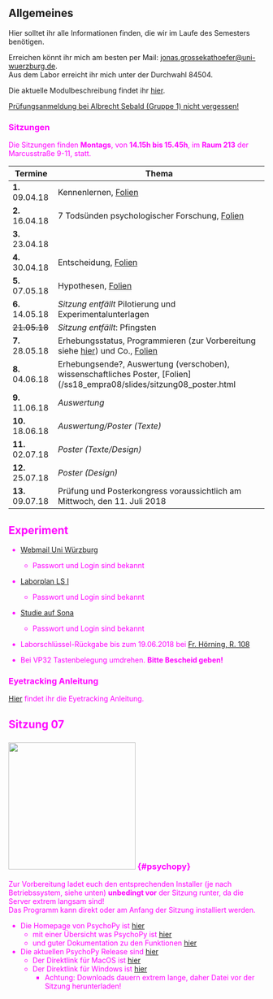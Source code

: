 ## Allgemeines

Hier solltet ihr alle Informationen finden, die wir im Laufe des Semesters benötigen.

Erreichen könnt ihr mich am besten per Mail: [jonas.grossekathoefer@uni-wuerzburg.de](mailto:jonas.grossekathoefer@uni-wuerzburg.de).  
Aus dem Labor erreicht ihr mich unter der Durchwahl 84504.

Die aktuelle Modulbeschreibung findet ihr [hier](https://www2.uni-wuerzburg.de/mhb/MB-de-06-PSY-EFM-152-m01.pdf).

<font color="magenta">[Prüfungsanmeldung bei Albrecht Sebald (Gruppe 1) nicht vergessen!](https://www-sbhome1.zv.uni-wuerzburg.de/qisserver/rds?state=verpublish&status=init&vmfile=no&publishid=191119&moduleCall=webInfo&publishConfFile=webInfo&publishSubDir=veranstaltung)<font color>

### Sitzungen
Die Sitzungen finden **Montags**, von **14.15h bis 15.45h**, im **Raum 213** der Marcusstraße 9-11, statt.

|Termine                |Thema                                                        |
|-----------------------|-------------------------------------------------------------|
| **1.** 09.04.18       |Kennenlernen, [Folien](/ss18_empra08/slides/sitzung01.html)|
| **2.** 16.04.18       |7 Todsünden psychologischer Forschung, [Folien](/ss18_empra08/slides/sitzung02.html)|
| **3.** 23.04.18       || 	
| **4.** 30.04.18       |Entscheidung, [Folien](/ss18_empra08/slides/sitzung04.html)|
| **5.** 07.05.18       |Hypothesen, [Folien](/ss18_empra08/slides/sitzung05.html)|
| **6.** 14.05.18       |*Sitzung entfällt* Pilotierung und Experimentalunterlagen|
| ~~21.05.18~~          |*Sitzung entfällt*: Pfingsten|
| **7.** 28.05.18       |Erhebungsstatus, Programmieren (zur Vorbereitung siehe [hier](#psychopy)) und Co., [Folien](/ss18_empra08/slides/sitzung07_psychopy.html)|
| **8.** 04.06.18       |Erhebungsende?, Auswertung (verschoben), wissenschaftliches Poster, [Folien](/ss18_empra08/slides/sitzung08_poster.html|
| **9.** 11.06.18       |*Auswertung*|
|**10.** 18.06.18       |*Auswertung/Poster (Texte)*|
|**11.** 02.07.18       |*Poster (Texte/Design)*|
|**12.** 25.07.18       |*Poster (Design)*|
|**13.** 09.07.18       |	Prüfung und Posterkongress voraussichtlich am Mittwoch, den 11. Juli 2018|

## Experiment
-   [Webmail Uni Würzburg](https://webmail.uni-wuerzburg.de/login.php)
    -   Passwort und Login sind bekannt

-   [Laborplan LS I](http://www.psychologie.uni-wuerzburg.de/psy1/laborbelegung_klinische/web/week.php?year=2018&month=5&day=25&area=3&room=45)
    -   Passwort und Login sind bekannt

-   [Studie auf Sona](https://psywue.sona-systems.com/exp_info.aspx?experiment_id=1067)
    -   Passwort und Login sind bekannt
    
-   Laborschlüssel-Rückgabe bis zum 19.06.2018 bei [Fr. Hörning, R. 108](http://www.i1.psychologie.uni-wuerzburg.de/klin/personen/hoerning-barbara/)

-   Bei VP32 Tastenbelegung umdrehen. **Bitte Bescheid geben!**

### Eyetracking Anleitung
[Hier](/material/instruction/anleitung_et.html) findet ihr die Eyetracking Anleitung.


## Sitzung 07

### <img src="http://www.psychopy.org/_static/psychopyDocBanner2.gif" width="250"> {#psychopy}
Zur Vorbereitung ladet euch den entsprechenden Installer (je nach Betriebssystem, siehe unten) **unbedingt vor** der Sitzung runter, da die Server extrem langsam sind!  
Das Programm kann direkt oder am Anfang der Sitzung installiert werden.
-   Die Homepage von PsychoPy ist [hier](http://psychopy.org/) 
    -   mit einer Übersicht was PsychoPy ist [hier](http://psychopy.org/about/overview.html)
    -   und guter Dokumentation zu den Funktionen [hier](http://psychopy.org/api/api.html#api)
-   Die aktuellen PsychoPy Release sind [hier](https://github.com/psychopy/psychopy/releases)
    -   Der Direktlink für MacOS ist [hier](https://github.com/psychopy/psychopy/releases/download/1.90.2/StandalonePsychoPy2-1.90.2-MacOS.dmg)
    -   Der Direktlink für Windows ist [hier](https://github.com/psychopy/psychopy/releases/download/1.90.2/StandalonePsychoPy2-1.90.2-win32.exe)
        -   Achtung: Downloads dauern extrem lange, daher Datei vor der Sitzung herunterladen!
